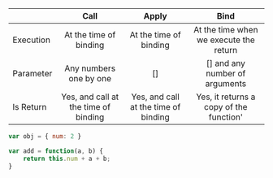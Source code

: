 |           |                 Call                 |                Apply                 |                  Bind                   |
| --------- |:------------------------------------:|:------------------------------------:|:---------------------------------------:|
| Execution |        At the time of binding        |        At the time of binding        | At the time when we execute the return  |
| Parameter |        Any numbers one by one        |                  []                  |     [] and any number of arguments      |
| Is Return | Yes, and call at the time of binding | Yes, and call at the time of binding | Yes, it returns a copy of the function' |

```js
var obj = { num: 2 }

var add = function(a, b) {
	return this.num + a + b;
}
```


```js

```
